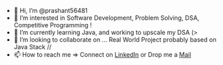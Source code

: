 - 👋 Hi, I’m @prashant56481
- 👀 I’m interested in Software Development, Problem Solving, DSA, Competitive Programming !
- 🌱 I’m currently learning Java, and working to upscale my DSA (>
- 💞️ I’m looking to collaborate on ... Real World Project probably based on Java Stack //
- 📫 How to reach me => Connect on [LinkedIn](https://www.linkedin.com/in/prashantdwivedi56481/) or Drop me a [Mail](prashant.dwivedi.56481@gmail.com) 

<!---
prashant56481/prashant56481 is a ✨ special ✨ repository because its `README.md` (this file) appears on your GitHub profile.
You can click the Preview link to take a look at your changes.
--->
